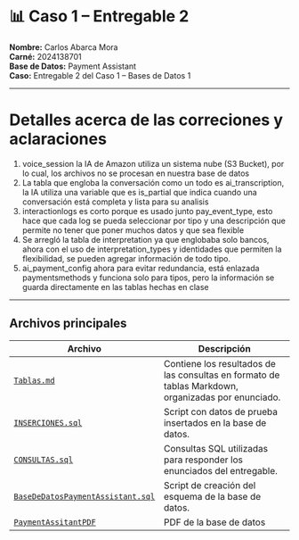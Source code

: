 # 📊 Caso 1 – Entregable 2

**Nombre:** Carlos Abarca Mora  
**Carné:** 2024138701  
**Base de Datos:** Payment Assistant  
**Caso:** Entregable 2 del Caso 1 – Bases de Datos 1

---

# Detalles acerca de las correciones y aclaraciones
1. voice_session la IA de Amazon utiliza un sistema nube (S3 Bucket), por lo cual, los archivos no se procesan en nuestra base de datos
2. La tabla que engloba la conversación como un todo es ai_transcription, la IA utiliza una variable que es is_partial que indica
cuando una conversación está completa y lista para su analisis
3. interactionlogs es corto porque es usado junto pay_event_type, esto hace que cada log se pueda seleccionar por tipo y una descripción que permite no tener que
poner muchos datos y que sea flexible
4. Se arregló la tabla de interpretation ya que englobaba solo bancos, ahora con el uso de interpretation_types y identidades que permiten la flexibilidad, se pueden agregar información
de todo tipo.
5. ai_payment_config ahora para evitar redundancia, está enlazada paymentsmethods y funciona solo para tipos, pero la información se guarda directamente en las
tablas hechas en clase

---

## Archivos principales

| Archivo                            | Descripción                                                                 |
|------------------------------------|-----------------------------------------------------------------------------|
| [`Tablas.md`](https://github.com/CharlieAbarca/Caso-1---Entregable-2/blob/main/Tablas.md) | Contiene los resultados de las consultas en formato de tablas Markdown, organizadas por enunciado. |
| [`INSERCIONES.sql`](https://github.com/CharlieAbarca/Caso-1---Entregable-2/blob/main/INSERCIONES.sql) | Script con datos de prueba insertados en la base de datos.                 |
| [`CONSULTAS.sql`](https://github.com/CharlieAbarca/Caso-1---Entregable-2/blob/main/CONSULTAS.sql) | Consultas SQL utilizadas para responder los enunciados del entregable.     |
| [`BaseDeDatosPaymentAssistant.sql`](https://github.com/CharlieAbarca/Caso-1---Entregable-2/blob/main/BaseDeDatosPaymentAssistant.sql) | Script de creación del esquema de la base de datos.                        |
| [`PaymentAssitantPDF`]([https://github.com/CharlieAbarca/Caso-1---Entregable-2/blob/main/PaymentAssistant.pdf) | PDF de la base de datos                     |

